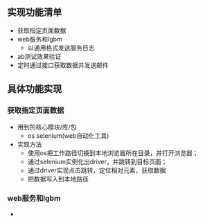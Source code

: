 ## 实现功能清单
- 获取指定页面数据
- web服务和lgbm
  - 以通用格式发送服务日志
- ab测试效果验证
- 定时通过接口获取数据并发送邮件

## 具体功能实现
### 获取指定页面数据
- 用到的核心模块/库/包
  - os selenium(web自动化工具) 
- 实现方法
  - 使用os把工作路径切换到本地浏览器所在目录，并打开浏览器；
  - 通过selenium实例化出driver，并跳转到目标页面；
  - 通过driver实现点击跳转，定位相对元素，获取数据
  - 把数据写入到本地路径
### web服务和lgbm
  - 
### 